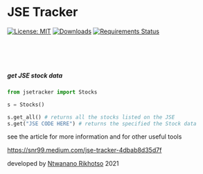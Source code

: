 # JSE Tracker



[![License: MIT](https://img.shields.io/badge/License-MIT-yellow.svg)](https://opensource.org/licenses/MIT)
[![Downloads](https://pepy.tech/badge/jsetracker)](https://pepy.tech/project/jsetracker)
[![Requirements Status](https://requires.io/github/SNR99/JSETracker/requirements.svg?branch=main)](https://requires.io/github/SNR99/JSETracker/requirements/?branch=main)


<br/>
<br/>


 <!-- 
## Help us keep maintaining and improving   the API
[!["Buy Me A Coffee"](https://www.buymeacoffee.com/assets/img/custom_images/orange_img.png)](https://www.buymeacoffee.com/snr99)
 --->


<br/>



##### get JSE stock data

###
###

```python
from jsetracker import Stocks

s = Stocks()

s.get_all() # returns all the stocks listed on the JSE
s.get("JSE CODE HERE") # returns the specified the Stock data
```

see the article for more information and for other useful tools


https://snr99.medium.com/jse-tracker-4dbab8d35d7f


developed by [Ntwanano Rikhotso](http://ntwanano.me) 2021



